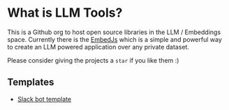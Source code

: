 # What is LLM Tools?

This is a Github org to host open source libraries in the LLM / Embeddings space. Currently there is the [EmbedJs](https://github.com/llm-tools/embedjs) which is a simple and powerful way to create an LLM powered application over any private dataset.

Please consider giving the projects a `star` if you like them :)

## Templates

- [Slack bot template](https://github.com/llm-tools/slack-bot-template)
